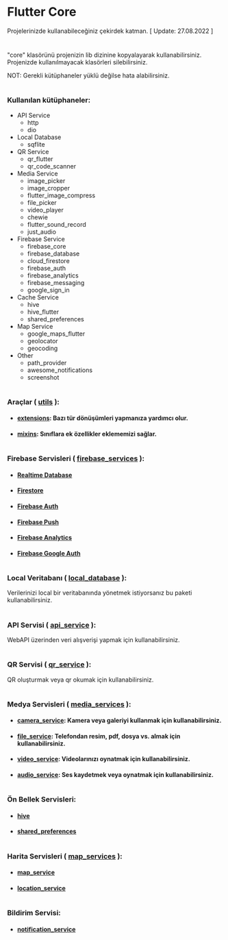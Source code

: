 # Flutter Core

Projelerinizde kullanabileceğiniz çekirdek katman. [ Update: 27.08.2022 ]

#

"core" klasörünü projenizin lib dizinine kopyalayarak kullanabilirsiniz. Projenizde kullanılmayacak klasörleri silebilirsiniz.

NOT: Gerekli kütüphaneler yüklü değilse hata alabilirsiniz.

#

### Kullanılan kütüphaneler:

- API Service
  - http
  - dio
- Local Database
  - sqflite
- QR Service
  - qr_flutter
  - qr_code_scanner
- Media Service
  - image_picker
  - image_cropper
  - flutter_image_compress
  - file_picker
  - video_player
  - chewie
  - flutter_sound_record
  - just_audio
- Firebase Service
  - firebase_core
  - firebase_database
  - cloud_firestore
  - firebase_auth
  - firebase_analytics
  - firebase_messaging
  - google_sign_in
- Cache Service
  - hive
  - hive_flutter
  - shared_preferences
- Map Service
  - google_maps_flutter
  - geolocator
  - geocoding
- Other
  - path_provider
  - awesome_notifications
  - screenshot

#

### Araçlar ( [utils](https://github.com/cihatyalman/flutter_core/tree/master/lib/core/utils) ):

- #### [extensions](https://github.com/cihatyalman/flutter_core/tree/master/lib/core/utils/extensions.dart): Bazı tür dönüşümleri yapmanıza yardımcı olur.
- #### [mixins](https://github.com/cihatyalman/flutter_core/tree/master/lib/core/utils/mixins): Sınıflara ek özellikler eklememizi sağlar.

#

### Firebase Servisleri ( [firebase_services](https://github.com/cihatyalman/flutter_core/tree/master/lib/core/firebase_services) ):

- #### [Realtime Database](https://github.com/cihatyalman/flutter_core/tree/master/lib/core/firebase_services/firebase_database_service.dart)
- #### [Firestore](https://github.com/cihatyalman/flutter_core/tree/master/lib/core/firebase_services/firebase_firestore_service.dart)
- #### [Firebase Auth](https://github.com/cihatyalman/flutter_core/tree/master/lib/core/firebase_services/firebase_auth_service.dart)
- #### [Firebase Push](https://github.com/cihatyalman/flutter_core/tree/master/lib/core/firebase_services/firebase_push_service.dart)
- #### [Firebase Analytics](https://github.com/cihatyalman/flutter_core/tree/master/lib/core/firebase_services/firebase_analytics_service.dart)
- #### [Firebase Google Auth](https://github.com/cihatyalman/flutter_core/tree/master/lib/core/firebase_services/firebase_google_auth_service.dart)

#

### Local Veritabanı ( [local_database](https://github.com/cihatyalman/flutter_core/tree/master/lib/core/local_database) ):

Verilerinizi local bir veritabanında yönetmek istiyorsanız bu paketi kullanabilirsiniz.

#

### API Servisi ( [api_service](https://github.com/cihatyalman/flutter_core/tree/master/lib/core/api_service) ):

WebAPI üzerinden veri alışverişi yapmak için kullanabilirsiniz.

#

### QR Servisi ( [qr_service](https://github.com/cihatyalman/flutter_core/tree/master/lib/core/qr_service/qr_service.dart) ):

QR oluşturmak veya qr okumak için kullanabilirsiniz.

#

### Medya Servisleri ( [media_services](https://github.com/cihatyalman/flutter_core/tree/master/lib/core/media_services) ):

- #### [camera_service](https://github.com/cihatyalman/flutter_core/tree/master/lib/core/media_services/camera_service.dart): Kamera veya galeriyi kullanmak için kullanabilirsiniz.
- #### [file_service](https://github.com/cihatyalman/flutter_core/tree/master/lib/core/media_services/file_service.dart): Telefondan resim, pdf, dosya vs. almak için kullanabilirsiniz.
- #### [video_service](https://github.com/cihatyalman/flutter_core/tree/master/lib/core/media_services/video_service.dart): Videolarınızı oynatmak için kullanabilirsiniz.
- #### [audio_service](https://github.com/cihatyalman/flutter_core/tree/master/lib/core/media_services/audio_service.dart): Ses kaydetmek veya oynatmak için kullanabilirsiniz.

#

### Ön Bellek Servisleri:

- #### [hive](https://github.com/cihatyalman/flutter_core/tree/master/lib/core/cache_service)
- #### [shared_preferences](https://github.com/cihatyalman/flutter_core/tree/master/lib/core/shared_preferences_service)

#

### Harita Servisleri ( [map_services](https://github.com/cihatyalman/flutter_core/tree/master/lib/core/map_services) ):

- #### [map_service](https://github.com/cihatyalman/flutter_core/tree/master/lib/core/map_services/map_service.dart)
- #### [location_service](https://github.com/cihatyalman/flutter_core/tree/master/lib/core/map_services/location_service.dart)

#

### Bildirim Servisi:

- #### [notification_service](https://github.com/cihatyalman/flutter_core/tree/master/lib/core/notification_service)

#
